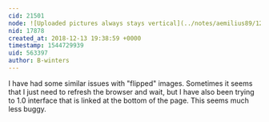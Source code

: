```yaml
---
cid: 21501
node: ![Uploaded pictures always stays vertical](../notes/aemilius89/12-12-2018/uploaded-pictures-always-stays-vertical)
nid: 17878
created_at: 2018-12-13 19:38:59 +0000
timestamp: 1544729939
uid: 563397
author: B-winters
---
```


 I have had some similar issues with "flipped" images. Sometimes it seems that I just need to refresh the browser and wait, but I have also been trying to 1.0 interface that is linked at the bottom of the page. This seems much less buggy.